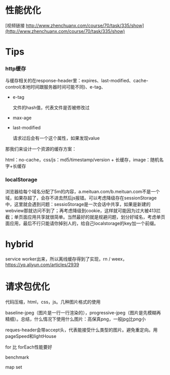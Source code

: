 # 性能优化

[视频链接 http://www.zhenchuanx.com/course/70/task/335/show](http://www.zhenchuanx.com/course/70/task/335/show)

# Tips

### http缓存
与缓存相关的在response-header里：expires、last-modified、cache-control(本地时间跟服务器时间可能不同)、e-tag、


- e-tag

  文件的hash值，代表文件是否被修改过

- max-age

- last-modified

  请求过后会有一个这个属性，如果发现value

那我们来设计一个资源的缓存方案：
  
html：no-cache，css/js：md5/timestamp/version + 长缓存，image：随机名字+长缓存


### localStorage
浏览器给每个域名分配了5m的内容，a.meituan.com/b.meituan.com不是一个域，如果存超了，会存不进去然后js报错。可以考虑降级存在sessionStorage中，这里就会遇到问题：sessioStorage是一次会话中共享，如果是新建的webview那就访问不到了；再考虑降级到cookie，这样就可能因为过大被413拦截；单页面应用共享就很简单。当然最好的就是规避问题，划分好域名，考虑单页面应用，最后不行只能请你掉别人的，给自己localstorage的key加一个前缀。

# hybrid 
service worker出来，所以离线缓存得到了实现，rn / weex，
https://yq.aliyun.com/articles/2939


# 请求包优化
代码压缩，html，css，js。几种图片格式的使用

baseline-jpeg（图片是一行一行渲染的），progressive-jpeg（图片是先模糊再精细）。总结，什么情况下使用什么图片：高保真png，一般jpg比png小

reques-header会带accept头，代表能接受什么类型的图片。避免重定向。用pageSpeed和lightHouse

for 比 forEach性能要好


benchmark

map set



